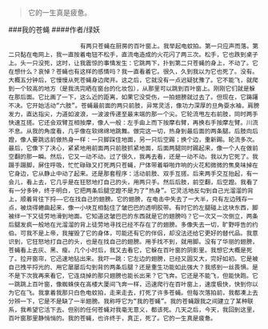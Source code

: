 > ​它的一生真是疲惫。

###我的苍蝇
####作者/绿妖

						有两只苍蝇在厨房的百叶窗上。我举起电蚊拍。第一只应声而落。第二只黏在电网上，我一直按着电钮不松手，直流电造成的火花闪了两三次。松手，它也跌到桌子上。头一只没死，这时，让我震惊的事情发生：它跳两下，扑到第二只苍蝇的身上，不动了。它在想什么？哀悼？苍蝇也有这样的感情吗？我一直看着它。很久，久到我以为它也死了。没有。大概五分钟后，它慢慢从死苍蝇身边爬开。这之后，它就没有一点迟疑犹豫了。它不能飞，就爬到一个较高的地方（是我洗完晒在窗台的化妆包），从那里可以跳到百叶窗上。刚刚它们就是躲在那后面。它比画了一下，这么近的距离，如果它没受伤，一拍翅膀就过去了。但现在，它踌躇不决。它开始活动“六肢”。苍蝇最前面的两只前肢，异常灵活，像功力深厚的旦角耍水袖，肩膀发力，直达指尖，力道如波浪，一波波传递至最末端的那一个尖。它轮流甩左右前肢，同时两手快速互搓。它还会双臂互相按摩，像人一般：左手由上而下按摩右臂，再换右手按摩左臂。川流不息。从我的角度看，几乎像在软绵绵地跳舞。做完这一切，热身到最后面的两条腿。后肢向后蹬，像人要跳远前做热身一样：一只脚踩住地面，另一只后空踢；换个边，重新踢。轮流多次。最后，它像下了决心，紧紧地用前面两只前肢抓紧地面，后面两腿同时踢起来，像一个人在做前空翻的那一瞬。然后，它又一动不动。过了很久，我再去看，还是一动不动。我以为它死了。我蹑手蹑脚，屏住呼吸，忙忙碌碌又打死两只苍蝇，尸体带着噼啪炸响的火花和微微的焦臭味掉在它身边，它从静止中动了起来。还是那套程序：活动前肢、双手互搓。后来两手交互抬起，有一会儿，看上去，它几乎是在狂怒地打自己的头，用两只手。然后后肢，前空翻，后空蹬。我看了有一分多钟，终于明白，它把两条后腿空蹬不是为了“热身”。它灵活地反勾到自己光溜溜的背上，顺着背往下捋——它在找自己的翅膀。它的翅膀，在电击中失去了一大半，只有左边残存一点，被烧得蜷曲起来，像一小块互相黏住了皱巴巴的透明胶带。有时它的左腿碰上这块东西，脚被绊一下又徒劳地滑到地面。它知道这皱巴巴的东西就是它的翅膀吗？它一次又一次倒立，两条后腿发疯一般地在光溜溜的背上徒劳地寻找已经不存在了的翅膀。多像失去一切，旷野呼告的约伯。可我不是上帝，我摧毁了它的身体，可能还有它的伴侣，却没法还给它更好的替代品。我意识到，它狂怒地打自己的头，也是在找自己的翅膀。用手找不到，就用脚。没有了华丽的翅膀，苍蝇看上去灰、黑、瘦。几个小时后，我又去看它，它躲在百叶窗的阴影里。我想它大概是死了。拉开窗帘，它迅速地钻出来。我吓一跳：它左边的翅膀，已经又圆又大，完好如初。它是被自己拽平捋光的、用它屡屡后勾到背的两条后腿？还是重生功能如此强大？我感到一丝畏惧。是不是下次我再来看它，它连烧掉的那只翅膀也能长出来？它飞奔。它还是不能飞，但能快跑。它一跳跳上百叶窗，像蜘蛛侠在高楼大厦间飞奔一样，迅速爬行在百叶窗上，速度极快，快到你以为它在飞。我拿着我那只白色电蚊拍，走来走去，打死了许多苍蝇。但每次落拍前，我都凑上去分辨一下，它是不是缺了一半翅膀。我称呼它为“我的苍蝇”。我的苍蝇跟我之间建立了某种联系，我希望它活下去。但别的任何苍蝇对我毫无意义，都该死。几天之后，今天，我回到这里，百叶窗那里静悄悄的。我的苍蝇，也许终于，真正，死了。它的一生真是疲惫。			  		